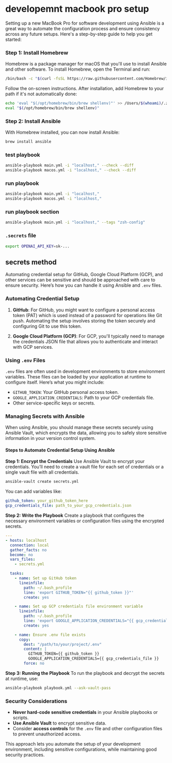 # developemnt macbook pro setup

Setting up a new MacBook Pro for software development using Ansible is a great way to automate the configuration process and ensure consistency across any future setups. Here's a step-by-step guide to help you get started:

### Step 1: Install Homebrew

Homebrew is a package manager for macOS that you'll use to install Ansible and other software. To install Homebrew, open the Terminal and run:

```bash
/bin/bash -c "$(curl -fsSL https://raw.githubusercontent.com/Homebrew/install/HEAD/install.sh)"
```

Follow the on-screen instructions. After installation, add Homebrew to your path if it's not automatically done:

```bash
echo 'eval "$(/opt/homebrew/bin/brew shellenv)"' >> /Users/$(whoami)/.zprofile
eval "$(/opt/homebrew/bin/brew shellenv)"
```

### Step 2: Install Ansible

With Homebrew installed, you can now install Ansible:

```bash
brew install ansible
```

### test playbook

```bash
ansible-playbook main.yml -i "localhost," --check --diff
ansible-playbook macos.yml -i "localhost," --check --diff
```

### run playbook

```bash
ansible-playbook main.yml -i "localhost,"
ansible-playbook macos.yml -i "localhost,"
```

### run playbook section

```bash
ansible-playbook main.yml -i "localhost," --tags "zsh-config"
```

### `.secrets` file

```bash
export OPENAI_API_KEY=sk-...
```

## secrets method

Automating credential setup for GitHub, Google Cloud Platform (GCP), and other services can be sensitive and should be approached with care to ensure security. Here’s how you can handle it using Ansible and `.env` files.

### Automating Credential Setup

1. **GitHub**: For GitHub, you might want to configure a personal access token (PAT) which is used instead of a password for operations like Git push. Automating the setup involves storing the token securely and configuring Git to use this token.

2. **Google Cloud Platform (GCP)**: For GCP, you'll typically need to manage the credentials JSON file that allows you to authenticate and interact with GCP services.

### Using `.env` Files

`.env` files are often used in development environments to store environment variables. These files can be loaded by your application at runtime to configure itself. Here’s what you might include:

- `GITHUB_TOKEN`: Your GitHub personal access token.
- `GOOGLE_APPLICATION_CREDENTIALS`: Path to your GCP credentials file.
- Other service-specific keys or secrets.

### Managing Secrets with Ansible

When using Ansible, you should manage these secrets securely using Ansible Vault, which encrypts the data, allowing you to safely store sensitive information in your version control system.

#### Steps to Automate Credential Setup Using Ansible

**Step 1: Encrypt the Credentials**
Use Ansible Vault to encrypt your credentials. You’ll need to create a vault file for each set of credentials or a single vault file with all credentials.

```bash
ansible-vault create secrets.yml
```

You can add variables like:

```yaml
github_token: your_github_token_here
gcp_credentials_file: path_to_your_gcp_credentials.json
```

**Step 2: Write the Playbook**
Create a playbook that configures the necessary environment variables or configuration files using the encrypted secrets.

```yaml
---
- hosts: localhost
  connection: local
  gather_facts: no
  become: no
  vars_files:
    - secrets.yml

  tasks:
    - name: Set up GitHub token
      lineinfile:
        path: ~/.bash_profile
        line: 'export GITHUB_TOKEN="{{ github_token }}"'
        create: yes

    - name: Set up GCP credentials file environment variable
      lineinfile:
        path: ~/.bash_profile
        line: 'export GOOGLE_APPLICATION_CREDENTIALS="{{ gcp_credentials_file }}"'
        create: yes

    - name: Ensure .env file exists
      copy:
        dest: "/path/to/your/project/.env"
        content: |
          GITHUB_TOKEN={{ github_token }}
          GOOGLE_APPLICATION_CREDENTIALS={{ gcp_credentials_file }}
        force: no
```

**Step 3: Running the Playbook**
To run the playbook and decrypt the secrets at runtime, use:

```bash
ansible-playbook playbook.yml --ask-vault-pass
```

### Security Considerations

- **Never hard-code sensitive credentials** in your Ansible playbooks or scripts.
- **Use Ansible Vault** to encrypt sensitive data.
- Consider **access controls** for the `.env` file and other configuration files to prevent unauthorized access.

This approach lets you automate the setup of your development environment, including sensitive configurations, while maintaining good security practices.
